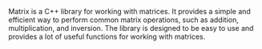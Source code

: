 Matrix is a C++ library for working with matrices. It provides a simple and efficient way to perform common matrix operations, such as addition, multiplication, and inversion. The library is designed to be easy to use and provides a lot of useful functions for working with matrices.
